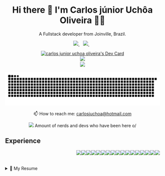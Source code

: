 <h1 align='center'>
  Hi there 👋 I'm Carlos júnior Uchôa Oliveira 👨‍💻
</h1>

<p align='center'>
  A Fullstack developer from Joinville, Brazil.
</p>



<p align='center'>
  
  <a href="https://www.linkedin.com/in/carlosjuchoa/">
    <img src="https://img.shields.io/badge/linkedin-%230077B5.svg?&style=for-the-badge&logo=linkedin&logoColor=white" />
  </a>&nbsp;&nbsp;
  <a href="https://instagram.com/carlosjruchoa">
    <img src="https://img.shields.io/badge/instagram-%23E4405F.svg?&style=for-the-badge&logo=instagram&logoColor=white" />        
  </a>&nbsp;&nbsp;

</p>
<div align='center'>
<a href="https://app.daily.dev/uchoamaster"><img src="https://api.daily.dev/devcards/v2/sqLAHYZUzphXoKmo8EkEZ.png?r=u6c" width="356" alt="carlos junior uchoa oliveira's Dev Card"/></a>
  <div align='center'>
  <a href="#"><img src="https://github-readme-stats.vercel.app/api?username=uchoamaster&show_icons=true&count_private=true&theme=dark" width="350"></a>
</div>
<div align='center'>
  <a href="#"><img src="https://github-readme-stats.vercel.app/api/top-langs/?username=uchoamaster&hide=TeX&layout=compact" width="350"></a>
</div>
</div>

<p align='center'>
 
  ![Snake animation](https://github.com/uchoamaster/uchoamaster/blob/output/github-contribution-grid-snake.svg)
</p>


<p align='center'>
  📫 How to reach me: <a href='mailto:carlosjuchoa@hotmail.com'>carlosjuchoa@hotmail.com</a>
</p>
<p align='center'>
  <a href="#"><img src="https://badges.pufler.dev/visits/uchoamaster/uchoamaster"></a> Amount of nerds and devs who have been here o/
</p>

## Experience

<img align="right" src="https://img.shields.io/badge/-HTML5-E34F26?style=flat-square&logo=html5&logoColor=white" />
<img align="right" src="https://img.shields.io/badge/-CSS3-1572B6?style=flat-square&logo=css3" />
<img align="right" src="https://img.shields.io/badge/-Bootstrap-563D7C?style=flat-square&logo=bootstrap" />
<img align="right" src="https://img.shields.io/badge/-php-394989?style=plastic&logo=php" />

<img align="right" src="https://img.shields.io/badge/-JavaScript-black?style=flat-square&logo=javascript" />
<img align="right" src="https://img.shields.io/badge/-Nodejs-black?style=flat-square&logo=Node.js" />
<img align="right" src="https://img.shields.io/badge/-React-black?style=flat-square&logo=react" />
<img align="right" src="https://img.shields.io/badge/React%20Native-3D6098?style=social&logo=react&logoColor=3D6098" />
<img align="right" src="https://img.shields.io/badge/-TypeScript-007ACC?style=flat-square&logo=typescript" />
<img align="right" src="https://img.shields.io/badge/-MongoDB-black?style=flat-square&logo=mongodb" />
<img align="right" src="https://img.shields.io/badge/-MySQL-black?style=flat-square&logo=mysql" />
<img align="right" src="https://img.shields.io/badge/-Git-black?style=flat-square&logo=git" />
<img align="right" src="https://img.shields.io/badge/-GitHub-181717?style=flat-square&logo=github" />
<img align="right" src="https://img.shields.io/badge/Styled%20Components-DB7093?style=social&logo=styled-components&logoColor=DB7093" />
<img align="right" src="https://img.shields.io/badge/Figma-F04B4C?style=social&logo=figma&logoColor=F04B4C" />
<img align="right" src="https://img.shields.io/badge/-MatrialUI-0081CB?style=plastic&logo=material-UI" />
<img align="right" src="https://img.shields.io/badge/-Express.JS-c7b198?style=plastic&logo=Express.JS" />
<br>
<br>
<br>
<details>
  <summary>📃 My Resume</summary>


## Education

- 📖 **Web Development**\
📆 2014 - 2018\
📍 **FATEC - RO ** - Porto Velho/RO, Brazil

- 📖 **PostGraduate in Higher Education Technology**\
📆 2019 - 2020\
📍 **Faculdade Católica ** - Porto Velho/RO, Brazil

<br>
<br>
<br>
- 👨‍💻 **Frontend Engineer**\
📆 2023 - Moment\
📍 **SOFT4 -  Soluções e Consultoria** - Joinville/SC, Brazil<br>

<img align="right" src="https://img.shields.io/badge/-Vuejs-black?style=flat-square&logo=Vue.js" />
<img align="right" src="https://img.shields.io/badge/React%20Native-3D6098?style=social&logo=react&logoColor=3D6098" />
<img align="right" src="https://img.shields.io/badge/-TypeScript-007ACC?style=flat-square&logo=typescript" />
<img align="right" src="https://img.shields.io/badge/-php-394989?style=plastic&logo=php" />
<img align="right" src="https://img.shields.io/badge/-HTML5-E34F26?style=flat-square&logo=html5&logoColor=white" />
<img align="right" src="https://img.shields.io/badge/-CSS3-1572B6?style=flat-square&logo=css3" />
<img align="right" src="https://img.shields.io/badge/-Bootstrap-563D7C?style=flat-square&logo=bootstrap" />
<img align="right" src="https://img.shields.io/badge/-JavaScript-black?style=flat-square&logo=javascript" />
<img align="right" src="https://img.shields.io/badge/-Nodejs-black?style=flat-square&logo=Node.js" />
<img align="right" src="https://img.shields.io/badge/-React-black?style=flat-square&logo=react" />
<img align="right" src="https://img.shields.io/badge/-TypeScript-007ACC?style=flat-square&logo=typescript" />
<img align="right" src="https://img.shields.io/badge/-MongoDB-black?style=flat-square&logo=mongodb" />
<img align="right" src="https://img.shields.io/badge/-MySQL-black?style=flat-square&logo=mysql" />
<img align="right" src="https://img.shields.io/badge/-Git-black?style=flat-square&logo=git" />
<img align="right" src="https://img.shields.io/badge/-GitHub-181717?style=flat-square&logo=github" />
<br>
<br>
<br>
<br>
<br>
<br>
- 👨‍💻 **FullStack Developer**\
📆 2021 - 2023\
📍 **Freeline Informática** - Joinville/SC, Brazil<br>

<img align="right" src="https://img.shields.io/badge/-Nodejs-black?style=flat-square&logo=Node.js" />
<img align="right" src="https://img.shields.io/badge/React%20Native-3D6098?style=social&logo=react&logoColor=3D6098" />
<img align="right" src="https://img.shields.io/badge/-TypeScript-007ACC?style=flat-square&logo=typescript" />
<img align="right" src="https://img.shields.io/badge/-php-394989?style=plastic&logo=php" />
<img align="right" src="https://img.shields.io/badge/-HTML5-E34F26?style=flat-square&logo=html5&logoColor=white" />
<img align="right" src="https://img.shields.io/badge/-CSS3-1572B6?style=flat-square&logo=css3" />
<img align="right" src="https://img.shields.io/badge/-Bootstrap-563D7C?style=flat-square&logo=bootstrap" />
<img align="right" src="https://img.shields.io/badge/-JavaScript-black?style=flat-square&logo=javascript" />
<img align="right" src="https://img.shields.io/badge/-Nodejs-black?style=flat-square&logo=Node.js" />
<img align="right" src="https://img.shields.io/badge/-React-black?style=flat-square&logo=react" />
<img align="right" src="https://img.shields.io/badge/-TypeScript-007ACC?style=flat-square&logo=typescript" />
<img align="right" src="https://img.shields.io/badge/-MongoDB-black?style=flat-square&logo=mongodb" />
<img align="right" src="https://img.shields.io/badge/-MySQL-black?style=flat-square&logo=mysql" />
<img align="right" src="https://img.shields.io/badge/-Git-black?style=flat-square&logo=git" />
<img align="right" src="https://img.shields.io/badge/-GitHub-181717?style=flat-square&logo=github" />
<br>
<br>
<br>
- 👨‍💻 **FrontEnd Developer**\
📆 2018 - 2020\
📍 **Adsomos** - Brusque/SC, Brazil<br>

<img align="right" src="https://img.shields.io/badge/-HTML5-E34F26?style=flat-square&logo=html5&logoColor=white" />
<img align="right" src="https://img.shields.io/badge/-CSS3-1572B6?style=flat-square&logo=css3" />
<img align="right" src="https://img.shields.io/badge/-Bootstrap-563D7C?style=flat-square&logo=bootstrap" />
<img align="right" src="https://img.shields.io/badge/-JavaScript-black?style=flat-square&logo=javascript" />
<img align="right" src="https://img.shields.io/badge/-Nodejs-black?style=flat-square&logo=Node.js" />
<img align="right" src="https://img.shields.io/badge/-React-black?style=flat-square&logo=react" />
<img align="right" src="https://img.shields.io/badge/-MySQL-black?style=flat-square&logo=mysql" />
<img align="right" src="https://img.shields.io/badge/-Git-black?style=flat-square&logo=git" />
<img align="right" src="https://img.shields.io/badge/-GitHub-181717?style=flat-square&logo=github" />
<br>
<br>
<br>
- 👨‍💻 **Teacher and Analyst and Front End Developer**\
📆 2008 - 2018\
📍 **SENAI - RO** - Porto Velho/RO, Brazil<br>

<img align="right" src="https://img.shields.io/badge/-HTML5-E34F26?style=flat-square&logo=html5&logoColor=white" />
<img align="right" src="https://img.shields.io/badge/-CSS3-1572B6?style=flat-square&logo=css3" />
<img align="right" src="https://img.shields.io/badge/-Bootstrap-563D7C?style=flat-square&logo=bootstrap" />
<img align="right" src="https://img.shields.io/badge/-JavaScript-black?style=flat-square&logo=javascript" />
<img align="right" src="https://img.shields.io/badge/-MySQL-black?style=flat-square&logo=mysql" />
<img align="right" src="https://img.shields.io/badge/-Git-black?style=flat-square&logo=git" />
<img align="right" src="https://img.shields.io/badge/-GitHub-181717?style=flat-square&logo=github" />
<br>
<br>
<br>

</details>


